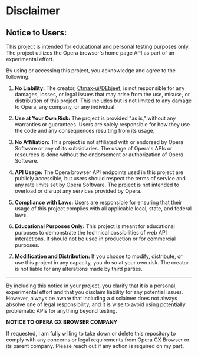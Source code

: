 # Disclaimer

## Notice to Users:

This project is intended for educational and personal testing purposes only. The project utilizes the Opera browser's home page API as part of an experimental effort.

By using or accessing this project, you acknowledge and agree to the following:

1. **No Liability:** The creator, [Ctmax-ui/DEbjeet](https://github.com/Ctmax-ui/), is not responsible for any damages, losses, or legal issues that may arise from the use, misuse, or distribution of this project. This includes but is not limited to any damage to Opera, any company, or any individual.

2. **Use at Your Own Risk:** The project is provided "as is," without any warranties or guarantees. Users are solely responsible for how they use the code and any consequences resulting from its usage.

3. **No Affiliation:** This project is not affiliated with or endorsed by Opera Software or any of its subsidiaries. The usage of Opera's APIs or resources is done without the endorsement or authorization of Opera Software.

4. **API Usage:** The Opera browser API endpoints used in this project are publicly accessible, but users should respect the terms of service and any rate limits set by Opera Software. The project is not intended to overload or disrupt any services provided by Opera.

5. **Compliance with Laws:** Users are responsible for ensuring that their usage of this project complies with all applicable local, state, and federal laws.

6. **Educational Purposes Only:** This project is meant for educational purposes to demonstrate the technical possibilities of web API interactions. It should not be used in production or for commercial purposes.

7. **Modification and Distribution:** If you choose to modify, distribute, or use this project in any capacity, you do so at your own risk. The creator is not liable for any alterations made by third parties.

---

By including this notice in your project, you clarify that it is a personal, experimental effort and that you disclaim liability for any potential issues. However, always be aware that including a disclaimer does not always absolve one of legal responsibility, and it is wise to avoid using potentially problematic APIs for anything beyond testing.


**NOTICE TO OPERA GX BROWSER COMPANY**

If requested, I am fully willing to take down or delete this repository to comply with any concerns or legal requirements from Opera GX Browser or its parent company. Please reach out if any action is required on my part.
